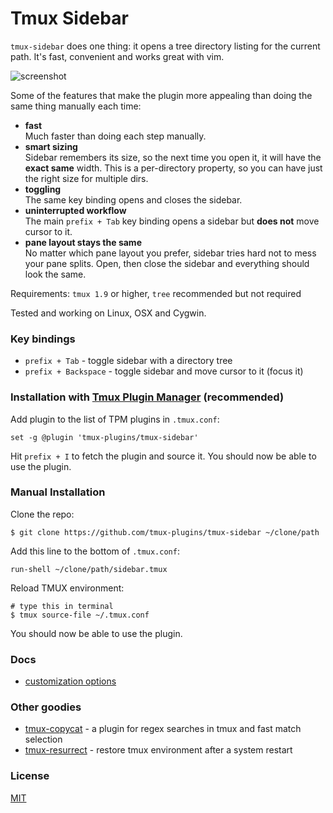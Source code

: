 # Tmux Sidebar

`tmux-sidebar` does one thing: it opens a tree directory listing for the current
path. It's fast, convenient and works great with vim.

![screenshot](/screenshot.gif)

Some of the features that make the plugin more appealing than doing the same
thing manually each time:

- **fast**<br/>
  Much faster than doing each step manually.
- **smart sizing**<br/>
  Sidebar remembers its size, so the next time you open it, it will have the
  **exact same** width. This is a per-directory property, so you can have just
  the right size for multiple dirs.
- **toggling**<br/>
  The same key binding opens and closes the sidebar.
- **uninterrupted workflow**<br/>
  The main `prefix + Tab` key binding opens a sidebar but **does not** move
  cursor to it.
- **pane layout stays the same**<br/>
  No matter which pane layout you prefer, sidebar tries hard not to mess your
  pane splits. Open, then close the sidebar and everything should look the same.

Requirements: `tmux 1.9` or higher, `tree` recommended but not required

Tested and working on Linux, OSX and Cygwin.

### Key bindings

- `prefix + Tab` - toggle sidebar with a directory tree
- `prefix + Backspace` - toggle sidebar and move cursor to it (focus it)

### Installation with [Tmux Plugin Manager](https://github.com/tmux-plugins/tpm) (recommended)

Add plugin to the list of TPM plugins in `.tmux.conf`:

    set -g @plugin 'tmux-plugins/tmux-sidebar'

Hit `prefix + I` to fetch the plugin and source it. You should now be able to
use the plugin.

### Manual Installation

Clone the repo:

    $ git clone https://github.com/tmux-plugins/tmux-sidebar ~/clone/path

Add this line to the bottom of `.tmux.conf`:

    run-shell ~/clone/path/sidebar.tmux

Reload TMUX environment:

    # type this in terminal
    $ tmux source-file ~/.tmux.conf

You should now be able to use the plugin.

### Docs

- [customization options](docs/options.md)

### Other goodies

- [tmux-copycat](https://github.com/tmux-plugins/tmux-copycat) - a plugin for
  regex searches in tmux and fast match selection
- [tmux-resurrect](https://github.com/tmux-plugins/tmux-resurrect) - restore
  tmux environment after a system restart

### License

[MIT](LICENSE.md)

